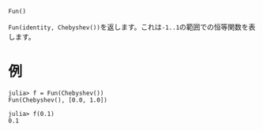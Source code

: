 ```
Fun()
```

`Fun(identity, Chebyshev())`を返します。これは`-1..1`の範囲での恒等関数を表します。

# 例

```jldoctest
julia> f = Fun(Chebyshev())
Fun(Chebyshev(), [0.0, 1.0])

julia> f(0.1)
0.1
```
